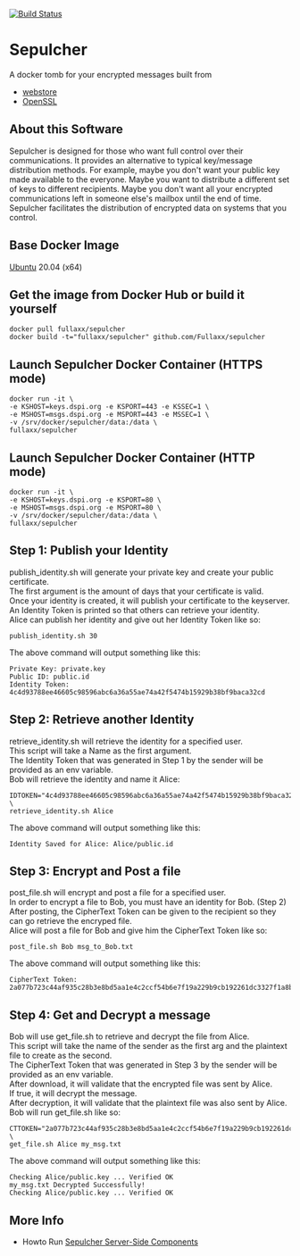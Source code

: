 [![Build Status](https://travis-ci.com/Fullaxx/sepulcher.svg?branch=master)](https://travis-ci.com/Fullaxx/sepulcher)
# Sepulcher
A docker tomb for your encrypted messages built from
* [webstore](https://github.com/Fullaxx/webstore)
* [OpenSSL](https://www.openssl.org/)

## About this Software
Sepulcher is designed for those who want full control over their communications.
It provides an alternative to typical key/message distribution methods.
For example, maybe you don't want your public key made available to the everyone.
Maybe you want to distribute a different set of keys to different recipients.
Maybe you don't want all your encrypted communications left in someone else's mailbox until the end of time.
Sepulcher facilitates the distribution of encrypted data on systems that you control.

## Base Docker Image
[Ubuntu](https://hub.docker.com/_/ubuntu) 20.04 (x64)

## Get the image from Docker Hub or build it yourself
```
docker pull fullaxx/sepulcher
docker build -t="fullaxx/sepulcher" github.com/Fullaxx/sepulcher
```

## Launch Sepulcher Docker Container (HTTPS mode)
```
docker run -it \
-e KSHOST=keys.dspi.org -e KSPORT=443 -e KSSEC=1 \
-e MSHOST=msgs.dspi.org -e MSPORT=443 -e MSSEC=1 \
-v /srv/docker/sepulcher/data:/data \
fullaxx/sepulcher
```

## Launch Sepulcher Docker Container (HTTP mode)
```
docker run -it \
-e KSHOST=keys.dspi.org -e KSPORT=80 \
-e MSHOST=msgs.dspi.org -e MSPORT=80 \
-v /srv/docker/sepulcher/data:/data \
fullaxx/sepulcher
```

## Step 1: Publish your Identity
publish_identity.sh will generate your private key and create your public certificate. \
The first argument is the amount of days that your certificate is valid. \
Once your identity is created, it will publish your certificate to the keyserver. \
An Identity Token is printed so that others can retrieve your identity. \
Alice can publish her identity and give out her Identity Token like so:
```
publish_identity.sh 30
```
The above command will output something like this:
```
Private Key: private.key
Public ID: public.id
Identity Token: 4c4d93788ee46605c98596abc6a36a55ae74a42f5474b15929b38bf9baca32cd
```

## Step 2: Retrieve another Identity
retrieve_identity.sh will retrieve the identity for a specified user. \
This script will take a Name as the first argument. \
The Identity Token that was generated in Step 1 by the sender will be provided as an env variable. \
Bob will retrieve the identity and name it Alice:
```
IDTOKEN="4c4d93788ee46605c98596abc6a36a55ae74a42f5474b15929b38bf9baca32cd" \
retrieve_identity.sh Alice
```
The above command will output something like this:
```
Identity Saved for Alice: Alice/public.id
```

## Step 3: Encrypt and Post a file
post_file.sh will encrypt and post a file for a specified user. \
In order to encrypt a file to Bob, you must have an identity for Bob. (Step 2) \
After posting, the CipherText Token can be given to the recipient so they can go retrieve the encryped file. \
Alice will post a file for Bob and give him the CipherText Token like so:
```
post_file.sh Bob msg_to_Bob.txt
```
The above command will output something like this:
```
CipherText Token: 2a077b723c44af935c28b3e8bd5aa1e4c2ccf54b6e7f19a229b9cb192261dc3327f1a8bc31886e944f4c02087daec87365b150f96c4ad0ed22556f317e6390b2
```

## Step 4: Get and Decrypt a message
Bob will use get_file.sh to retrieve and decrypt the file from Alice. \
This script will take the name of the sender as the first arg and the plaintext file to create as the second. \
The CipherText Token that was generated in Step 3 by the sender will be provided as an env variable. \
After download, it will validate that the encrypted file was sent by Alice. \
If true, it will decrypt the message. \
After decryption, it will validate that the plaintext file was also sent by Alice. \
Bob will run get_file.sh like so:
```
CTTOKEN="2a077b723c44af935c28b3e8bd5aa1e4c2ccf54b6e7f19a229b9cb192261dc3327f1a8bc31886e944f4c02087daec87365b150f96c4ad0ed22556f317e6390b2" \
get_file.sh Alice my_msg.txt
```
The above command will output something like this:
```
Checking Alice/public.key ... Verified OK
my_msg.txt Decrypted Successfully!
Checking Alice/public.key ... Verified OK
```

## More Info
* Howto Run [Sepulcher Server-Side Components](https://github.com/Fullaxx/sepulcher/blob/master/SERVERSIDE.md)
